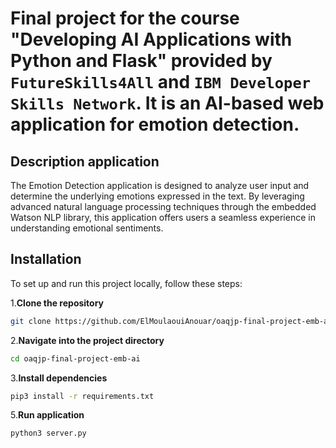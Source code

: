 # Final project for the course "Developing AI Applications with Python and Flask" provided by `FutureSkills4All` and  `IBM Developer Skills Network`. It is an AI-based web application for emotion detection.

## Description application

The Emotion Detection application is designed to analyze user input and determine the underlying emotions expressed in the text. By leveraging advanced natural language processing techniques through the embedded Watson NLP library, this application offers users a seamless experience in understanding emotional sentiments.



## Installation

To set up and run this project locally, follow these steps:

1.**Clone the repository**

  ```bash
  git clone https://github.com/ElMoulaouiAnouar/oaqjp-final-project-emb-ai
  ```
2.**Navigate into the project directory**
  ```bash
  cd oaqjp-final-project-emb-ai
  ```

3.**Install dependencies**

```bash
pip3 install -r requirements.txt
```


5.**Run application**

```bash
python3 server.py

```